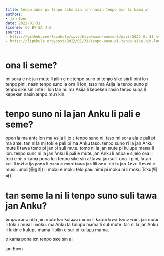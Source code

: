 ```yaml
---
title: tenpo suno pi tenpo sike sin lon nasin tenpo mun li kama a!
authors:
- jan Epen
date: 2022-01-31
license: CC BY-SA 4.0
sources:
- https://github.com/lipukule/site/blob/main/content/post/2022-01-31-tenpo-suno-pi-tenpo-sike-sin-lon-nasin-tenpo-mun-li-kama-a.md
- https://lipukule.org/post/2022/01/31/tenpo-suno-pi-tenpo-sike-sin-lon-nasin-tenpo-mun-li-kama-a/
---
```


# ona li seme?

mi sona e ni: jan mute li pilin e ni: tenpo suno pi tenpo sike sin li pini lon tenpo pini. nasin tenpo suno la ona li lon, taso ma Asija la tenpo suno pi tenpo sike sin ante li lon tan ni: ma Asija li kepeken nasin tenpo suna li kepeken nasin tenpo mun kin.

# tenpo suno ni la jan Anku li pali e seme?

open la ma ante lon ma Asija li jo e tenpo suno ni, taso mi sona ala e pali pi ma ante. tan ni la mi toki e pali pi ma Anku taso. tenpo suno ni la jan Anku mute li tawa tomo pi jan pi suli mute. tomo ni la jan mute pi kulupu mama li lon. tenpo suno ni la jan Anku li pali e mute. jan Anku li anpa e sijelo ona li toki e ni: o kama pona lon tenpo sike sin a! tawa jan suli. ona li pini, la jan suli li toki e ijo pona li pana e mani tawa jan lili ona. kin la jan Anku li musi e musi Junoli(윷놀이) li moku e moku telo pan. nimi pi moku ni li moku Toku(떡국).

# tan seme la ni li tenpo suno suli tawa jan Anku?

tenpo suno ni la jan mute lon kulupu mama li kama tawa tomo wan. jan mute li toki li musi li moku. ma Anku la kulupu mama li suli mute. tan ni la jan Anku li lukin e kulupu mama li pilin e suli pi kulupu mama.

o kama pona lon tenpo sike sin a!

jan Epen